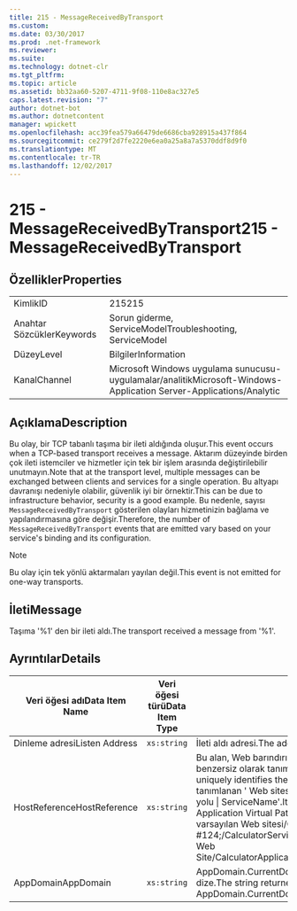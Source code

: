 ```yaml
---
title: 215 - MessageReceivedByTransport
ms.custom: 
ms.date: 03/30/2017
ms.prod: .net-framework
ms.reviewer: 
ms.suite: 
ms.technology: dotnet-clr
ms.tgt_pltfrm: 
ms.topic: article
ms.assetid: bb32aa60-5207-4711-9f08-110e8ac327e5
caps.latest.revision: "7"
author: dotnet-bot
ms.author: dotnetcontent
manager: wpickett
ms.openlocfilehash: acc39fea579a66479de6686cba928915a437f864
ms.sourcegitcommit: ce279f2d7fe2220e6ea0a25a8a7a5370ddf8d9f0
ms.translationtype: MT
ms.contentlocale: tr-TR
ms.lasthandoff: 12/02/2017
---
```

# <a name="215---messagereceivedbytransport"></a><span data-ttu-id="71418-102">215 - MessageReceivedByTransport</span><span class="sxs-lookup"><span data-stu-id="71418-102">215 - MessageReceivedByTransport</span></span>
## <a name="properties"></a><span data-ttu-id="71418-103">Özellikler</span><span class="sxs-lookup"><span data-stu-id="71418-103">Properties</span></span>  
  
|||  
|-|-|  
|<span data-ttu-id="71418-104">Kimlik</span><span class="sxs-lookup"><span data-stu-id="71418-104">ID</span></span>|<span data-ttu-id="71418-105">215</span><span class="sxs-lookup"><span data-stu-id="71418-105">215</span></span>|  
|<span data-ttu-id="71418-106">Anahtar Sözcükler</span><span class="sxs-lookup"><span data-stu-id="71418-106">Keywords</span></span>|<span data-ttu-id="71418-107">Sorun giderme, ServiceModel</span><span class="sxs-lookup"><span data-stu-id="71418-107">Troubleshooting, ServiceModel</span></span>|  
|<span data-ttu-id="71418-108">Düzey</span><span class="sxs-lookup"><span data-stu-id="71418-108">Level</span></span>|<span data-ttu-id="71418-109">Bilgiler</span><span class="sxs-lookup"><span data-stu-id="71418-109">Information</span></span>|  
|<span data-ttu-id="71418-110">Kanal</span><span class="sxs-lookup"><span data-stu-id="71418-110">Channel</span></span>|<span data-ttu-id="71418-111">Microsoft Windows uygulama sunucusu-uygulamalar/analitik</span><span class="sxs-lookup"><span data-stu-id="71418-111">Microsoft-Windows-Application Server-Applications/Analytic</span></span>|  
  
## <a name="description"></a><span data-ttu-id="71418-112">Açıklama</span><span class="sxs-lookup"><span data-stu-id="71418-112">Description</span></span>  
 <span data-ttu-id="71418-113">Bu olay, bir TCP tabanlı taşıma bir ileti aldığında oluşur.</span><span class="sxs-lookup"><span data-stu-id="71418-113">This event occurs when a TCP-based transport receives a message.</span></span> <span data-ttu-id="71418-114">Aktarım düzeyinde birden çok ileti istemciler ve hizmetler için tek bir işlem arasında değiştirilebilir unutmayın.</span><span class="sxs-lookup"><span data-stu-id="71418-114">Note that at the transport level, multiple messages can be exchanged between clients and services for a single operation.</span></span> <span data-ttu-id="71418-115">Bu altyapı davranışı nedeniyle olabilir, güvenlik iyi bir örnektir.</span><span class="sxs-lookup"><span data-stu-id="71418-115">This can be due to infrastructure behavior, security is a good example.</span></span> <span data-ttu-id="71418-116">Bu nedenle, sayısı `MessageReceivedByTransport` gösterilen olayları hizmetinizin bağlama ve yapılandırmasına göre değişir.</span><span class="sxs-lookup"><span data-stu-id="71418-116">Therefore, the number of `MessageReceivedByTransport` events that are emitted vary based on your service's binding and its configuration.</span></span>  
  
> [!NOTE]
>  <span data-ttu-id="71418-117">Bu olay için tek yönlü aktarmaları yayılan değil.</span><span class="sxs-lookup"><span data-stu-id="71418-117">This event is not emitted for one-way transports.</span></span>  
  
## <a name="message"></a><span data-ttu-id="71418-118">İleti</span><span class="sxs-lookup"><span data-stu-id="71418-118">Message</span></span>  
 <span data-ttu-id="71418-119">Taşıma '%1' den bir ileti aldı.</span><span class="sxs-lookup"><span data-stu-id="71418-119">The transport received a message from '%1'.</span></span>  
  
## <a name="details"></a><span data-ttu-id="71418-120">Ayrıntılar</span><span class="sxs-lookup"><span data-stu-id="71418-120">Details</span></span>  
  
|<span data-ttu-id="71418-121">Veri öğesi adı</span><span class="sxs-lookup"><span data-stu-id="71418-121">Data Item Name</span></span>|<span data-ttu-id="71418-122">Veri öğesi türü</span><span class="sxs-lookup"><span data-stu-id="71418-122">Data Item Type</span></span>|<span data-ttu-id="71418-123">Açıklama</span><span class="sxs-lookup"><span data-stu-id="71418-123">Description</span></span>|  
|--------------------|--------------------|-----------------|  
|<span data-ttu-id="71418-124">Dinleme adresi</span><span class="sxs-lookup"><span data-stu-id="71418-124">Listen Address</span></span>|`xs:string`|<span data-ttu-id="71418-125">İleti aldı adresi.</span><span class="sxs-lookup"><span data-stu-id="71418-125">The address that received the message.</span></span>|  
|<span data-ttu-id="71418-126">HostReference</span><span class="sxs-lookup"><span data-stu-id="71418-126">HostReference</span></span>|`xs:string`|<span data-ttu-id="71418-127">Bu alan, Web barındırılan hizmetler için Web hiyerarşi hizmetinde benzersiz olarak tanımlar.</span><span class="sxs-lookup"><span data-stu-id="71418-127">For Web-hosted services, this field uniquely identifies the service in the Web hierarchy.</span></span> <span data-ttu-id="71418-128">Biçimi olarak tanımlanan ' Web sitesi adı uygulamanın sanal yolu &#124; Hizmet sanal yolu &#124; ServiceName'.</span><span class="sxs-lookup"><span data-stu-id="71418-128">Its format is defined as 'Web Site Name Application Virtual Path&#124;Service Virtual Path&#124;ServiceName'.</span></span> <span data-ttu-id="71418-129">Örnek: ' varsayılan Web sitesi/CalculatorApplication, #124;/CalculatorService.svc &#124; CalculatorService'.</span><span class="sxs-lookup"><span data-stu-id="71418-129">Example: 'Default Web Site/CalculatorApplication&#124;/CalculatorService.svc&#124;CalculatorService'.</span></span>|  
|<span data-ttu-id="71418-130">AppDomain</span><span class="sxs-lookup"><span data-stu-id="71418-130">AppDomain</span></span>|`xs:string`|<span data-ttu-id="71418-131">AppDomain.CurrentDomain.FriendlyName tarafından döndürülen dize.</span><span class="sxs-lookup"><span data-stu-id="71418-131">The string returned by AppDomain.CurrentDomain.FriendlyName.</span></span>|
